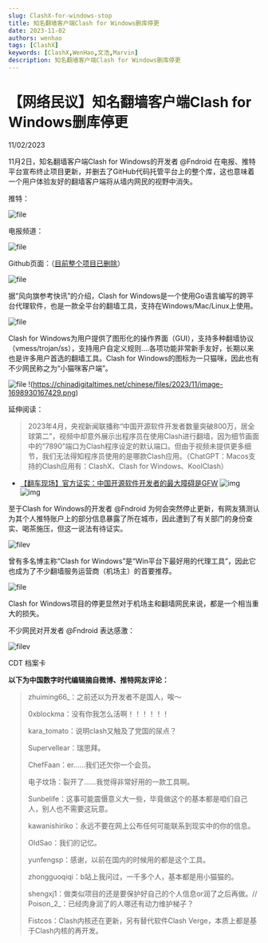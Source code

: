 ```yaml
---
slug: ClashX-for-windows-stop
title: 知名翻墙客户端Clash for Windows删库停更
date: 2023-11-02
authors: wenhao
tags: [ClashX]
keywords: [ClashX,WenHao,文浩,Marvin]
description: 知名翻墙客户端Clash for Windows删库停更
---
```


# 【网络民议】知名翻墙客户端Clash for Windows删库停更

11/02/2023

11月2日，知名翻墙客户端Clash for Windows的开发者 @Fndroid 在电报、推特平台宣布终止项目更新，并删去了GitHub代码托管平台上的整个库，这也意味着一个用户体验友好的翻墙客户端将从墙内网民的视野中消失。

推特：

![file](https://s2.loli.net/2023/11/03/f2yF7zCcI5t4iVq.png)

电报频道：

![file](https://s2.loli.net/2023/11/03/pSUJHoiZWNQCqzP.png)

Github页面：（[目前整个项目已删除](https://github.com/Fndroid/clash_for_windows_pkg)）

![file](https://s2.loli.net/2023/11/03/fvaBK4cgs8zS1UA.png)



<!-- truncate -->

据“风向旗参考快讯”的介绍，Clash for Windows是一个使用Go语言编写的跨平台代理软件，也是一款全平台的翻墙工具，支持在Windows/Mac/Linux上使用。

![file](https://s2.loli.net/2023/11/03/Y6Tw9KluiCHapmZ.png)

Clash for Windows为用户提供了图形化的操作界面（GUI），支持多种翻墙协议（vmess/trojan/ss），支持用户自定义规则….各项功能非常新手友好，长期以来也是许多用户首选的翻墙工具。Clash for Windows的图标为一只猫咪，因此也有不少网民称之为“小猫咪客户端”。

![file](https://s2.loli.net/2023/11/03/TqPKAfkjonWOQDM.png)
!(https://chinadigitaltimes.net/chinese/files/2023/11/image-1698930167429.png)

延伸阅读：

> 2023年4月，央视新闻联播称“中国开源软件开发者数量突破800万，居全球第二”，视频中却意外展示出程序员在使用Clash进行翻墙，因为细节画面中的“7890”端口为Clash程序设定的默认端口。但由于视频未提供更多细节，我们无法得知程序员使用的是哪款Clash应用。（ChatGPT：Macos支持的Clash应用有：ClashX、Clash for Windows、KoolClash）

- [【翻车现场】官方证实：中国开源软件开发者的最大障碍是GFW](https://wenhaofree.com)
  ![img](https://s2.loli.net/2023/11/03/SPacjhW5MVO4KEk.png)
  ![img](https://chinadigitaltimes.net/chinese/files/2023/04/image-1681815442173.png)

至于Clash for Windows的开发者 @Fndroid 为何会突然停止更新，有网友猜测认为其个人推特账户上的部分信息暴露了所在城市，因此遭到了有关部门的身份查实、喝茶施压，但这一说法有待证实。

![filev](https://s2.loli.net/2023/11/03/wBdrzct8xiTjC2X.png)

曾有多名博主称“Clash for Windows”是“Win平台下最好用的代理工具”，因此它也成为了不少翻墙服务运营商（机场主）的首要推荐。

![file](https://s2.loli.net/2023/11/03/D4Qj2aXR5bkqrcE.png)

Clash for Windows项目的停更显然对于机场主和翻墙网民来说，都是一个相当重大的损失。

不少网民对开发者 @Fndroid 表达感激：

![filev](https://s2.loli.net/2023/11/03/1Fb3SWIsRHofy7q.jpg)

CDT 档案卡

**以下为中国数字时代编辑摘自微博、推特网友评论：**

> zhuiming66_：之前还以为开发者不是国人，唉～
>
> 0xblockma：没有你我怎么活啊！！！！！！
>
> kara_tomato：说明clash又触及了党国的尿点？
>
> Supervellear：瑞思拜。
>
> ChefFaan：er……我们还欠你一个会员。
>
> 电子坟场：裂开了……我觉得非常好用的一款工具啊。
>
> Sunbelife：这事可能震慑意义大一些，毕竟做这个的基本都是咱们自己人，别人也不需要这玩意。
>
> kawanishiriko：永远不要在网上公布任何可能联系到现实中的你的信息。
>
> OldSao：我们的记忆。
>
> yunfengsp：感谢，以前在国内的时候用的都是这个工具。
>
> zhongguoqiqi：b站上我问过，一千多个人，基本都是用小猫猫的。
>
> shengxj1：做类似项目的还是要保护好自己的个人信息or润了之后再做。// Poison_2_：已经肉身润了的人哪还有动力维护梯子？
>
> Fistcos：Clash内核还在更新，另有替代软件Clash Verge，本质上都是基于Clash内核的再开发。